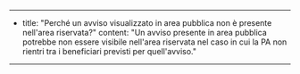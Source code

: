 ---
  - title: "Perché un avviso visualizzato in area pubblica non è presente nell'area riservata?"
    content: "Un avviso presente in area pubblica potrebbe non essere visibile nell'area riservata nel caso in cui la PA non rientri tra i beneficiari previsti per quell'avviso."
---